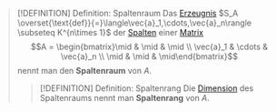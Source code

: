 > [!DEFINITION] Definition: Spaltenraum
> Das [Erzeugnis](../../Abstrakte%20lineare%20Algebra/Erzeugnis.md) $S_A \overset{\text{def}}{=}\langle\vec{a}_1,\cdots,\vec{a}_n\rangle \subseteq K^{n\times 1}$ der [Spalten](../../Vektoren%20als%20Matrizen/Spaltenvektor.md) einer [Matrix](Matrix.md)
> $$A = \begin{bmatrix}\mid & \mid & \mid \\ \vec{a}_1 & \cdots & \vec{a}_n \\ \mid & \mid & \mid\end{bmatrix}$$
> nennt man den **Spaltenraum** von $A$.
> > [!DEFINITION] Definition: Spaltenrang
> > Die [Dimension](../../Abstrakte%20lineare%20Algebra/Basis/Dimension.md) des Spaltenraums nennt man **Spaltenrang** von $A$.
